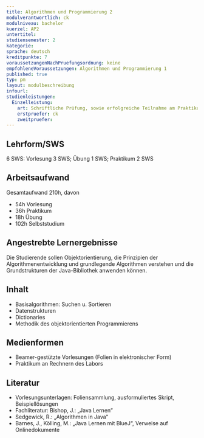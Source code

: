 ```yaml
---
title: Algorithmen und Programmierung 2
modulverantwortlich: ck
modulniveau: bachelor
kuerzel: AP2
untertitel:
studiensemester: 2
kategorie:
sprache: deutsch
kreditpunkte: 7
voraussetzungenNachPruefungsordnung: keine
empfohleneVoraussetzungen: Algorithmen und Programmierung 1
published: true
typ: pm
layout: modulbeschreibung
infourl: 
studienleistungen:
  Einzelleistung:
    art: Schriftliche Prüfung, sowie erfolgreiche Teilnahme am Praktikum als Prüfungsvorleistung
    erstpruefer: ck
    zweitpruefer: 
---
```


## Lehrform/SWS

6 SWS: Vorlesung 3 SWS; Übung 1 SWS; Praktikum 2 SWS

## Arbeitsaufwand

Gesamtaufwand 210h, davon 

- 54h Vorlesung 
- 36h Praktikum
- 18h Übung
- 102h Selbststudium 

## Angestrebte Lernergebnisse

Die Studierende sollen Objektorientierung, die Prinzipien der Algorithmenentwicklung und grundlegende Algorithmen verstehen und die Grundstrukturen der Java-Bibliothek anwenden können.

## Inhalt
* Basisalgorithmen: Suchen u. Sortieren
* Datenstrukturen
* Dictionaries
* Methodik des objektorientierten Programmierens


## Medienformen

* Beamer-gestützte Vorlesungen (Folien in elektronischer Form) 
* Praktikum an Rechnern des Labors

## Literatur

- Vorlesungsunterlagen: Foliensammlung, ausformuliertes Skript, Beispiellösungen
- Fachliteratur: Bishop, J.: „Java Lernen“
- Sedgewick, R.: „Algorithmen in Java“
- Barnes, J., Kölling, M.: „Java Lernen mit BlueJ“, Verweise auf Onlinedokumente

